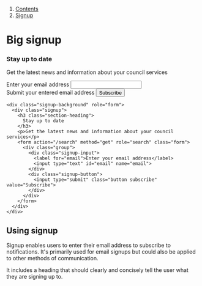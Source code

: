 <div class="breadcrumbs">
  <ol>
    <li><a href="/docs/core/contents">Contents</a></li>
    <li><a href="#">Signup</a></li>
  </ol>
</div>

# Big signup

<div class="signup-background" role="form">
  <div class="signup">
    <h3 class="section-heading">
      Stay up to date 
    </h3>
    <p>Get the latest news and information about your council services</p>
    <form action="/search" method="get" role="search" class="form">
      <div class="group">
        <div class="signup-input">
          <label for="email">Enter your email address</label>
          <input type="text" id="email" name="email">
        </div>
        <div class="signup-button">
          <label for="email">Submit your entered email address
            <input type="submit" class="button subscribe" value="Subscribe">
          </label>
        </div>
      </div>
    </form>
  </div>
</div>

    <div class="signup-background" role="form">
      <div class="signup">
        <h3 class="section-heading">
          Stay up to date 
        </h3>
        <p>Get the latest news and information about your council services</p>
        <form action="/search" method="get" role="search" class="form">
          <div class="group">
            <div class="signup-input">
              <label for="email">Enter your email address</label>
              <input type="text" id="email" name="email">
            </div>
            <div class="signup-button">
              <input type="submit" class="button subscribe" value="Subscribe">
            </div>
          </div>
        </form>
      </div>
    </div>

## Using signup

Signup enables users to enter their email address to subscribe to notifications. It's primarily used for email signups but could also be applied to other methods of communication.

It includes a heading that should clearly and concisely tell the user what they are signing up to.
